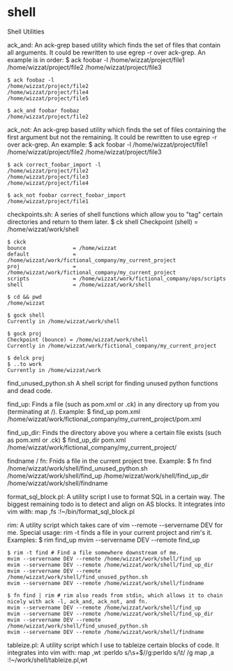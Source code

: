 shell
=====

Shell Utilities

ack\_and: An ack-grep based utility which finds the set of files that contain all arguments.  It could be rewritten to use egrep -r over ack-grep.  An example is in order:
    $ ack foobar -l
    /home/wizzat/project/file1
    /home/wizzat/project/file2
    /home/wizzat/project/file3

    $ ack foobaz -l
    /home/wizzat/project/file2
    /home/wizzat/project/file4
    /home/wizzat/project/file5

    $ ack_and foobar foobaz
    /home/wizzat/project/file2

ack\_not: An ack-grep based utility which finds the set of files containing the first argument but not the remaining.  It could be rewritten to use egrep -r over ack-grep.  An example:
    $ ack foobar -l
    /home/wizzat/project/file1
    /home/wizzat/project/file2
    /home/wizzat/project/file3

    $ ack correct_foobar_import -l
    /home/wizzat/project/file2
    /home/wizzat/project/file3
    /home/wizzat/project/file4

    $ ack_not foobar correct_foobar_import
    /home/wizzat/project/file1

checkpoints.sh: A series of shell functions which allow you to "tag" certain directories and return to them later.
    $ ck shell
    Checkpoint (shell) = /home/wizzat/work/shell

    $ ckck
    bounce               = /home/wizzat
    default              = /home/wizzat/work/fictional_company/my_current_project
    proj                 = /home/wizzat/work/fictional_company/my_current_project
    scripts              = /home/wizzat/work/fictional_company/ops/scripts
    shell                = /home/wizzat/work/shell
    
    $ cd && pwd
    /home/wizzat

    $ gock shell
    Currently in /home/wizzat/work/shell

    $ gock proj
    Checkpoint (bounce) = /home/wizzat/work/shell
    Currently in /home/wizzat/work/fictional_company/my_current_project

    $ delck proj
    $ ..to work
    Currently in /home/wizzat/work

find\_unused\_python.sh A shell script for finding unused python functions and dead code.

find\_up: Finds a file (such as pom.xml or .ck) in any directory up from you (terminating at /).  Example:
    $ find_up pom.xml
    /home/wizzat/work/fictional_company/my_current_project/pom.xml
    
find\_up\_dir: Finds the directory above you where a certain file exists (such as pom.xml or .ck)
    $ find_up_dir pom.xml
    /home/wizzat/work/fictional_company/my_current_project/

findname / fn: Fnids a file in the current project tree.  Example:
    $ fn find
    /home/wizzat/work/shell/find_unused_python.sh
    /home/wizzat/work/shell/find_up
    /home/wizzat/work/shell/find_up_dir
    /home/wizzat/work/shell/findname

format\_sql\_block.pl: A utility script I use to format SQL in a certain way.  The biggest remaining todo is to detect and align on AS blocks.  It integrates into vim with:
    map ,fs :!~/bin/format_sql_block.pl<CR>

rim: A utility script which takes care of vim --remote --servername DEV for me.  Special usage: rim -t finds a file in your current project and rim's it.  Examples:
    $ rim find_up
    mvim --servername DEV --remote find_up

    $ rim -t find # Find a file somewhere downstream of me.
    mvim --servername DEV --remote /home/wizzat/work/shell/find_up
    mvim --servername DEV --remote /home/wizzat/work/shell/find_up_dir
    mvim --servername DEV --remote /home/wizzat/work/shell/find_unused_python.sh
    mvim --servername DEV --remote /home/wizzat/work/shell/findname

    $ fn find | rim # rim also reads from stdin, which allows it to chain nicely with ack -l, ack_and, ack_not, and fn.
    mvim --servername DEV --remote /home/wizzat/work/shell/find_up
    mvim --servername DEV --remote /home/wizzat/work/shell/find_up_dir
    mvim --servername DEV --remote /home/wizzat/work/shell/find_unused_python.sh
    mvim --servername DEV --remote /home/wizzat/work/shell/findname
    
tableize.pl: A utility script which I use to tableize certain blocks of code.  It integrates into vim with:
    map ,wt :perldo s/\s+$//g<CR>:perldo s/\t/    /g<CR>
    map ,a  :!~/work/shell/tableize.pl<CR>,wt<CR>
